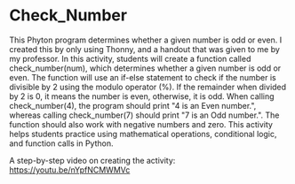 # Check_Number
This Phyton program determines whether a given number is odd or even.  I created this by only using Thonny, and a handout that was given to me by my professor.
In this activity, students will create a function called check_number(num), which determines whether a given number is odd or even. The function will use an if-else statement to check if the number is divisible by 2 using the modulo operator (%). If the remainder when divided by 2 is 0, it means the number is even, otherwise, it is odd. When calling check_number(4), the program should print "4 is an Even number.", whereas calling check_number(7) should print "7 is an Odd number.". The function should also work with negative numbers and zero. This activity helps students practice using mathematical operations, conditional logic, and function calls in Python.

A step-by-step video on creating the activity:
https://youtu.be/nYpfNCMWMVc
